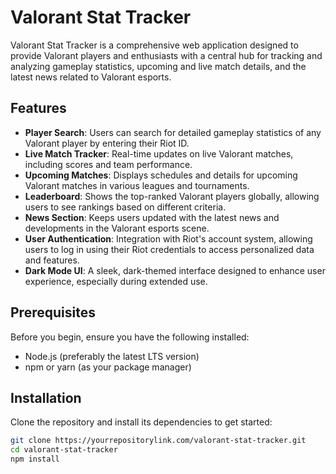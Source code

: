 # Valorant Stat Tracker

Valorant Stat Tracker is a comprehensive web application designed to provide Valorant players and enthusiasts with a central hub for tracking and analyzing gameplay statistics, upcoming and live match details, and the latest news related to Valorant esports.

## Features

- **Player Search**: Users can search for detailed gameplay statistics of any Valorant player by entering their Riot ID.
- **Live Match Tracker**: Real-time updates on live Valorant matches, including scores and team performance.
- **Upcoming Matches**: Displays schedules and details for upcoming Valorant matches in various leagues and tournaments.
- **Leaderboard**: Shows the top-ranked Valorant players globally, allowing users to see rankings based on different criteria.
- **News Section**: Keeps users updated with the latest news and developments in the Valorant esports scene.
- **User Authentication**: Integration with Riot's account system, allowing users to log in using their Riot credentials to access personalized data and features.
- **Dark Mode UI**: A sleek, dark-themed interface designed to enhance user experience, especially during extended use.

## Prerequisites

Before you begin, ensure you have the following installed:
- Node.js (preferably the latest LTS version)
- npm or yarn (as your package manager)

## Installation

Clone the repository and install its dependencies to get started:

```bash
git clone https://yourrepositorylink.com/valorant-stat-tracker.git
cd valorant-stat-tracker
npm install